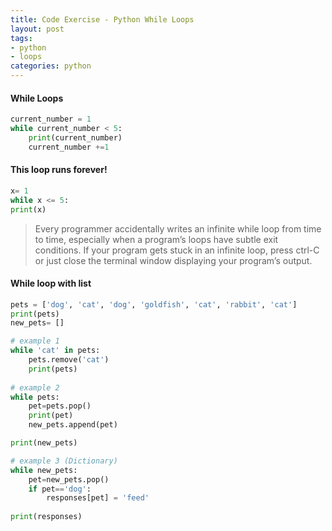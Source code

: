 ```yaml
---
title: Code Exercise - Python While Loops
layout: post
tags:
- python
- loops
categories: python
---
```


#### While Loops
``` python
current_number = 1
while current_number < 5:
	print(current_number)
	current_number +=1
```

#### This loop runs forever! 

```python
x= 1
while x <= 5:
print(x)
```

> Every programmer accidentally writes an infinite while loop from time to time, especially when a program’s loops have subtle exit conditions. If your program gets stuck in an infinite loop, press ctrl-C or just close the terminal window displaying your program’s output.

#### While loop with list

```python
pets = ['dog', 'cat', 'dog', 'goldfish', 'cat', 'rabbit', 'cat']
print(pets)
new_pets= []

# example 1
while 'cat' in pets: 
	pets.remove('cat')
	print(pets)
	
# example 2
while pets:
	pet=pets.pop()
	print(pet)
	new_pets.append(pet)

print(new_pets)

# example 3 (Dictionary)
while new_pets:
	pet=new_pets.pop()
	if pet=='dog':
		responses[pet] = 'feed'
		
print(responses)
```
